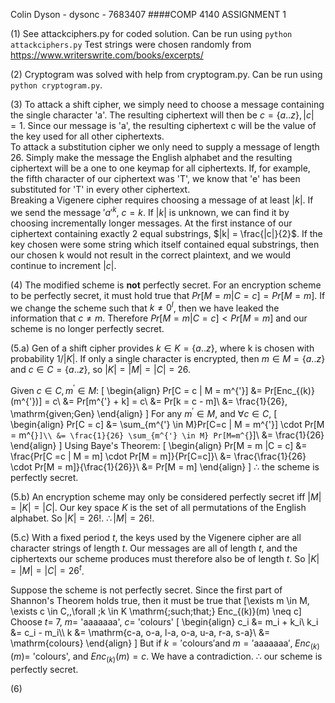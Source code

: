 Colin Dyson - dysonc - 7683407
####COMP 4140 ASSIGNMENT 1

(1) See attackciphers.py for coded solution. Can be run using `python attackciphers.py` Test strings were chosen randomly from https://www.writerswrite.com/books/excerpts/

(2) Cryptogram was solved with help from cryptogram.py. Can be run using `python cryptogram.py`.

(3) To attack a shift cipher, we simply need to choose a message containing the single character 'a'. The resulting ciphertext will then be
$c = \{a..z\}, |c| = 1$. Since our message is 'a', the resulting ciphertext c will be the value of the key used for all other ciphertexts.  
To attack a substitution cipher we only need to supply a message of length 26. Simply make the message the English alphabet and the resulting ciphertext will be a one to one keymap for all ciphertexts. If, for example, the fifth character of our ciphertext was 'T', we know that 'e' has been substituted for 'T' in every other ciphertext.  
Breaking a Vigenere cipher requires choosing a message of at least $|k|$. If we send the message $'a'^k$, $c = k$. If $|k|$ is unknown, we can find it by choosing incrementally longer messages. At the first instance of our ciphertext containing exactly 2 equal substrings, $|k| = \frac{|c|}{2}$. If the key chosen were some string which itself contained equal substrings, then our chosen k would not result in the correct plaintext, and we would continue to increment $|c|$.

(4) The modified scheme is **not** perfectly secret. For an encryption scheme to be perfectly secret, it must hold true that $Pr[M = m | C = c] = Pr[M =m]$. If we change the scheme such that $k \neq 0^l$, then we have leaked the information that $c \neq m$. Therefore $Pr[M =m|C=c] < Pr[M=m]$ and our scheme is no longer perfectly secret.

(5.a) Gen of a shift cipher provides $k \in K = \{a..z\}$, where k is chosen with probability $1/|K|$. If only a single character is encrypted, then $m \in M = \{a..z\}$ and $c \in C = \{a..z\}$, so $|K| = |M| = |C| = 26$.  

Given $c \in C, m^{'} \in M:$
\[
  \begin{align}
  Pr[C = c | M = m^{'}] &= Pr[Enc_{(k)}(m^{'})] = c\\
  &= Pr[m^{'} + k] = c\\
  &= Pr[k = c - m]\\
  &= \frac{1}{26}, \mathrm{given\;Gen}
  \end{align}
\]
For any $m^{'} \in M$, and $\forall c \in C$,
\[
  \begin{align}
  Pr[C = c] &= \sum_{m^{'} \in M}Pr[C=c | M = m^{'}] \cdot Pr[M = m^{`}]\\
  &= \frac{1}{26} \sum_{m^{'} \in M} Pr[M=m^{`}]\\
  &= \frac{1}{26}
  \end{align}
\]
Using Baye's Theorem:
\[
  \begin{align}
  Pr[M = m |C = c] &= \frac{Pr[C =c | M = m] \cdot Pr[M = m]}{Pr[C=c]}\\
  &= \frac{\frac{1}{26} \cdot Pr[M = m]}{\frac{1}{26}}\\
  &= Pr[M = m]
  \end{align}
\]
$\therefore$ the scheme is perfectly secret.

(5.b) An encryption scheme may only be considered perfectly secret iff $|M| = |K| = |C|$. Our key space $K$ is the set of all permutations of the English alphabet. So $|K| = 26!$. $\therefore |M| = 26!$.  

(5.c) With a fixed period $t$, the keys used by the Vigenere cipher are all character strings of length $t$. Our messages are all of length $t$, and the ciphertexts our scheme produces must therefore also be of length $t$. So $|K| = |M| = |C| = 26^t$.  

Suppose the scheme is not perfectly secret. Since the first part of Shannon's Theorem holds true, then it must be true that
\[\exists m \in M, \exists c \in C,\,\forall \;k \in K \mathrm{\;such\;that\;} Enc_{(k)}(m) \neq c\]
Choose $t =$ 7, $m =$ 'aaaaaaa', $c =$ 'colours'
\[
  \begin{align}
  c_i &= m_i + k_i\\
  k_i &= c_i - m_i\\\\
  k &= \mathrm{c-a, o-a, l-a, o-a, u-a, r-a, s-a}\\
  &= \mathrm{colours}
  \end{align}
\]
But if $k = \mathrm{'colours' and\;} m = \mathrm{'aaaaaaa',\;}  Enc_{(k)}(m) =$ 'colours', and $Enc_{(k)}(m) = c$. We have a contradiction. $\therefore$ our scheme is perfectly secret.

(6)
